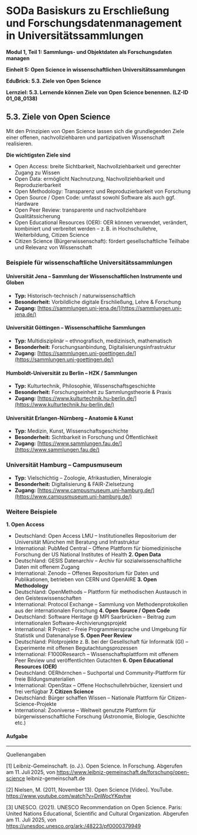 <!--

author: Canan Hastik 
author: 
email:    
version:  v1
language: DE
lizenz: cc by
modultitel: Modul 1, Teil 1: Sammlungs- und Objektdaten als Forschungsdaten managen
eineit: 5
einheitstitel: Open Science in wissenschaftlichen Universitätssammlungen
lernziele:
* Lernende können Kodizes und Leitlinen zur Guten Wissenschaftlichen Praxis benennen. (LZ-ID 05_011_1031)

icon:     https://raw.githubusercontent.com/chastik/Beratung_Dateityp_Bild/refs/heads/main/SODa-Logo_full.svg
link:     https://raw.githubusercontent.com/chastik/Beratung/refs/heads/main/soda.css

comment:  WissKi SODA OERs

-->

# SODa Basiskurs zu Erschließung und Forschungsdatenmanagement in Universitätssammlungen

**Modul 1, Teil 1: Sammlungs- und Objektdaten als Forschungsdaten managen**

**Einheit 5: Open Science in wissenschaftlichen Universitätssammlungen**

**EduBrick: 5.3. Ziele von Open Science**

**Lernziel: 5.3. Lernende können Ziele von Open Science benennen. (LZ-ID 01_08_0138)**


## 5.3. Ziele von Open Science

Mit den Prinzipien von Open Science lassen sich die grundlegenden Ziele einer offenen, nachvollziehbaren und partizipativen Wissenschaft realisieren.

**Die wichtigsten Ziele sind** 

* Open Access: breite Sichtbarkeit, Nachvollziehbarkeit und gerechter Zugang zu Wissen
* Open Data: ermöglicht Nachnutzung, Nachvollziehbarkeit und Reproduzierbarkeit
* Open Methodology: Transparenz und Reproduzierbarkeit von Forschung
* Open Source / Open Code: umfasst sowohl Software als auch ggf. Hardware
* Open Peer Review: transparente und nachvollziehbare Qualitätssicherung
* Open Educational Resources (OER): OER können verwendet, verändert, kombiniert und verbreitet werden – z. B. in Hochschullehre, Weiterbildung, Citizen Science
* Citizen Science (Bürgerwissenschaft): fördert gesellschaftliche Teilhabe und Relevanz von Wissenschaft

### Beispiele für wissenschaftliche Universitätssammlungen

#### Universität Jena – Sammlung der Wissenschaftlichen Instrumente und Globen
- **Typ:** Historisch-technisch / naturwissenschaftlich  
- **Besonderheit:** Vorbildliche digitale Erschließung, Lehre & Forschung  
- **Zugang:** [https://sammlungen.uni-jena.de/](https://sammlungen.uni-jena.de/)

#### Universität Göttingen – Wissenschaftliche Sammlungen
- **Typ:** Multidisziplinär – ethnografisch, medizinisch, mathematisch  
- **Besonderheit:** Forschungsanbindung, Digitalisierungsinfrastruktur  
- **Zugang:** [https://sammlungen.uni-goettingen.de/](https://sammlungen.uni-goettingen.de/)

#### Humboldt-Universität zu Berlin – HZK / Sammlungen
- **Typ:** Kulturtechnik, Philosophie, Wissenschaftsgeschichte  
- **Besonderheit:** Forschungseinheit zu Sammlungstheorie & Praxis  
- **Zugang:** [https://www.kulturtechnik.hu-berlin.de/](https://www.kulturtechnik.hu-berlin.de/)

#### Universität Erlangen-Nürnberg – Anatomie & Kunst
- **Typ:** Medizin, Kunst, Wissenschaftsgeschichte  
- **Besonderheit:** Sichtbarkeit in Forschung und Öffentlichkeit  
- **Zugang:** [https://www.sammlungen.fau.de/](https://www.sammlungen.fau.de/)

### Universität Hamburg – Campusmuseum
- **Typ:** Vielschichtig – Zoologie, Afrikastudien, Mineralogie  
- **Besonderheit:** Digitalisierung & FAIR-Zielsetzung  
- **Zugang:** [https://www.campusmuseum.uni-hamburg.de/](https://www.campusmuseum.uni-hamburg.de/)


### Weitere Beispiele

**1. Open Access**
   - Deutschland: Open Access LMU – Institutionelles Repositorium der Universität München mit Beratung und Infrastruktur
   - International: PubMed Central – Offene Plattform für biomedizinische Forschung der US National Institutes of Health
**2. Open Data**
   - Deutschland: GESIS Datenarchiv – Archiv für sozialwissenschaftliche Daten mit offenem Zugang
   - International: Zenodo – Offenes Repositorium für Daten und Publikationen, betrieben von CERN und OpenAIRE
**3. Open Methodology**
   - Deutschland: OpenMethods – Plattform für methodischen Austausch in den Geisteswissenschaften
   - International: Protocol Exchange – Sammlung von Methodenprotokollen aus der internationalen Forschung
**4. Open Source / Open Code**
   - Deutschland: Software Heritage @ MPI Saarbrücken – Beitrag zum internationalen Software-Archivierungsprojekt
   - International: R Project – Freie Programmiersprache und Umgebung für Statistik und Datenanalyse
**5. Open Peer Review**
   - Deutschland: Pilotprojekte z. B. bei der Gesellschaft für Informatik (GI) – Experimente mit offenen Begutachtungsprozessen
   - International: F1000Research – Wissenschaftsplattform mit offenem Peer Review und veröffentlichten Gutachten
**6. Open Educational Resources (OER)**
   - Deutschland: OERhörnchen – Suchportal und Community-Plattform für freie Bildungsmaterialien
   - International: OpenStax – Offene Hochschullehrbücher, lizensiert und frei verfügbar
**7. Citizen Science**
   - Deutschland: Bürger schaffen Wissen – Nationale Plattform für Citizen-Science-Projekte
   - International: Zooniverse – Weltweit genutzte Plattform für bürgerwissenschaftliche Forschung (Astronomie, Biologie, Geschichte etc.)

#### Aufgabe



-----------
Quellenangaben

[1]  Leibniz-Gemeinschaft. (o. J.). Open Science. In Forschung. Abgerufen am 11. Juli 2025, von https://www.leibniz-gemeinschaft.de/forschung/open-science
leibniz-gemeinschaft.de

[2] Nielsen, M. (2011, November 13). Open Science [Video]. YouTube. https://www.youtube.com/watch?v=DnWocYKqvhw

[3] UNESCO. (2021). UNESCO Recommendation on Open Science. Paris: United Nations Educational, Scientific and Cultural Organization. Abgerufen am 11. Juli 2025, von https://unesdoc.unesco.org/ark:/48223/pf0000379949
